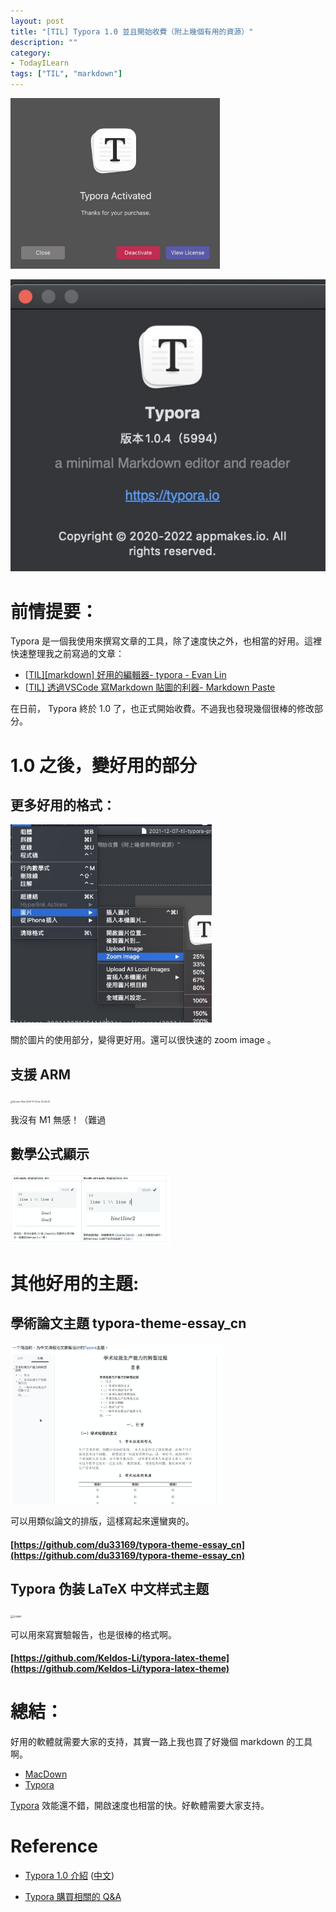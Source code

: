 ```yaml
---
layout: post
title: "[TIL] Typora 1.0 並且開始收費（附上幾個有用的資源）"
description: ""
category: 
- TodayILearn
tags: ["TIL", "markdown"]
---
```


<img src="../images/2021/image-20211207165411620.png" alt="image-20211207165411620" style="zoom:33%;" />

![image-20211207165414822](../images/2021/image-20211207165414822.png)

# 前情提要：

Typora 是一個我使用來撰寫文章的工具，除了速度快之外，也相當的好用。這裡快速整理我之前寫過的文章：

- [[TIL\][markdown] 好用的編輯器- typora - Evan Lin](https://www.evanlin.com/til-mdeditor-typora/)
- [[TIL\] 透過VSCode 寫Markdown 貼圖的利器- Markdown Paste](http://www.evanlin.com/til-vdcode-image-paste/)

在日前， Typora 終於 1.0 了，也正式開始收費。不過我也發現幾個很棒的修改部分。

# 1.0 之後，變好用的部分

## 更多好用的格式：



<img src="../images/2021/image-20211207165853018.png" alt="image-20211207165853018" style="zoom:33%;" />

關於圖片的使用部分，變得更好用。還可以很快速的 zoom image 。

## 支援 ARM

<img src="https://camo.githubusercontent.com/8992887b73ff4e672035047e03cd78504aa275286753018cdd5d06926abf669e/68747470733a2f2f737570706f72742e7479706f72612e696f2f6d656469612f6e65772d312e302f53637265656e25323053686f74253230323032312d31312d3233253230617425323032332e34322e30302e706e67" alt="Screen Shot 2021-11-23 at 23.42.00" style="zoom:25%;" />

我沒有 M1 無感！（難過



## 數學公式顯示

<img src="../images/2021/image-20211207170246271.png" alt="image-20211207170246271" style="zoom:25%;" />



# 其他好用的主題:

## 學術論文主題 typora-theme-essay_cn

<img src="../images/2021/image-20211207170406039.png" alt="image-20211207170406039" style="zoom:33%;" />



可以用類似論文的排版，這樣寫起來還蠻爽的。

#### [https://github.com/du33169/typora-theme-essay_cn](https://github.com/du33169/typora-theme-essay_cn)



## Typora 伪装 LaTeX 中文样式主题

<img src="https://github.com/Keldos-Li/typora-latex-theme/raw/main/Supplemental/cover.png" alt="cover" style="zoom:33%;" />

可以用來寫實驗報告，也是很棒的格式啊。

#### [https://github.com/Keldos-Li/typora-latex-theme](https://github.com/Keldos-Li/typora-latex-theme)



# 總結：

好用的軟體就需要大家的支持，其實一路上我也買了好幾個 markdown 的工具啊。

- [MacDown](https://macdown.uranusjr.com/)
- [Typora](https://typora.io/)

[Typora](https://typora.io/) 效能還不錯，開啟速度也相當的快。好軟體需要大家支持。

# Reference

- [Typora 1.0 介紹](https://support.typora.io/What's-New-1.0/) ([中文](https://github.com/typora/wiki-website/blob/gh-pages/zh-Hans/Typora-1.0.md))

- [Typora 購買相關的 Q&A](https://support.typora.io/purchase/) 

  
